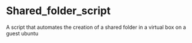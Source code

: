 # Shared_folder_script
A script that automates the creation of a shared folder in a virtual box on a guest ubuntu
